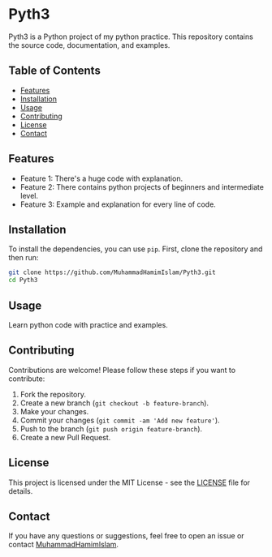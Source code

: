 # Pyth3

Pyth3 is a Python project of my python practice. This repository contains the source code, documentation, and examples.

## Table of Contents

- [Features](#features)
- [Installation](#installation)
- [Usage](#usage)
- [Contributing](#contributing)
- [License](#license)
- [Contact](#contact)

## Features

- Feature 1: There's a huge code with explanation.
- Feature 2: There contains python projects of beginners and intermediate level.
- Feature 3: Example and explanation for every line of code.

## Installation

To install the dependencies, you can use `pip`. First, clone the repository and then run:

```bash
git clone https://github.com/MuhammadHamimIslam/Pyth3.git
cd Pyth3

```

## Usage

Learn python code with practice and examples.

## Contributing

Contributions are welcome! Please follow these steps if you want to contribute:

1. Fork the repository.
2. Create a new branch (`git checkout -b feature-branch`).
3. Make your changes.
4. Commit your changes (`git commit -am 'Add new feature'`).
5. Push to the branch (`git push origin feature-branch`).
6. Create a new Pull Request.


## License

This project is licensed under the MIT License - see the [LICENSE](LICENSE) file for details.

## Contact

If you have any questions or suggestions, feel free to open an issue or contact [MuhammadHamimIslam](https://github.com/MuhammadHamimIslam).